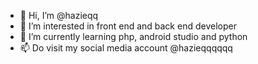- 👋 Hi, I’m @hazieqq
- 👀 I’m interested in front end and back end developer
- 🌱 I’m currently learning php, android studio and python
- 📫 Do visit my social media account @hazieqqqqqq


